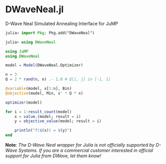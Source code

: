 # DWaveNeal.jl
D-Wave Neal Simulated Annealing Interface for JuMP

```julia
julia> import Pkg; Pkg.add("DWaveNeal")

julia> using DWaveNeal
```

```julia
using JuMP
using DWaveNeal
```

```julia
model = Model(DWaveNeal.Optimizer)

n = 3
Q = 2 * rand(n, n) .- 1.0 # Q[i, j] in [-1, 1]

@variable(model, x[1:n], Bin)
@objective(model, Min, x' * Q * x)

optimize!(model)

for i = 1:result_count(model)
    x = value.(model; result = i)
    y = objective_value(model; result = i)

    println("f($(x)) = $(y)")
end
```

**Note**: _The D-Wave Neal wrapper for Julia is not officially supported by D-Wave Systems. If you are a commercial customer interested in official support for Julia from DWave, let them know!_